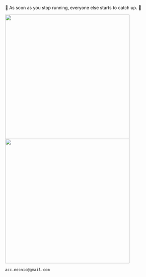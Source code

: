 🚦 As soon as you stop running, everyone else starts to catch up. 🚦

<img align="center" width="400" src="https://github-readme-stats.vercel.app/api?username=NeonOrbit&cache_seconds=86400&custom_title=NeonOrbit&include_all_commits=true&hide=prs,contribs&show_icons=true&theme=prussian"/>
<img align="center" width="400" src="https://github-readme-stats-one-bice.vercel.app/api/top-langs/?username=NeonOrbit&cache_seconds=86400&custom_title=Top%20Languages&langs_count=6&hide=html&layout=compact&show_icons=true&theme=prussian"/>

`acc.neonic@gmail.com`